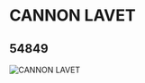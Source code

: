 # CANNON LAVET
## 54849
![CANNON LAVET](https://lc-www-live-s.legocdn.com/media/bricks/5/2/4289288.jpg)
